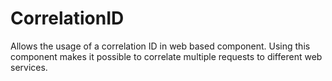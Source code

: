 # CorrelationID
Allows the usage of a correlation ID in web based component. Using this component makes it possible to correlate multiple requests to different web services.
